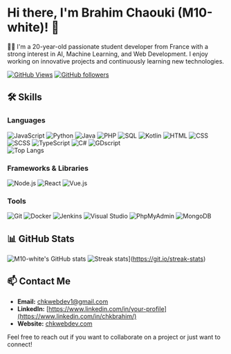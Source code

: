 # Hi there, I'm Brahim Chaouki (M10-white)! 👋
👨‍💻 I'm a 20-year-old passionate student developer from France with a strong interest in AI, Machine Learning, and Web Development. I enjoy working on innovative projects and continuously learning new technologies.

[![GitHub Views](https://komarev.com/ghpvc/?username=M10-white&label=Profile%20views&color=0e75b6&style=flat-square)](https://github.com/login?return_to=%2FM10-white)
[![GitHub followers](https://img.shields.io/github/followers/M10-white?label=Follow&style=social)](https://github.com/login?return_to=%2FM10-white)

## 🛠️ Skills
### Languages
![JavaScript](https://img.shields.io/badge/JavaScript-F7DF1E?style=for-the-badge&logo=javascript&logoColor=black)
![Python](https://img.shields.io/badge/Python-3776AB?style=for-the-badge&logo=python&logoColor=white)
![Java](https://img.shields.io/badge/Java-007396?style=for-the-badge&logo=java&logoColor=white)
![PHP](https://img.shields.io/badge/PHP-777BB4?style=for-the-badge&logo=php&logoColor=white)
![SQL](https://img.shields.io/badge/SQL-4479A1?style=for-the-badge&logo=MySQL&logoColor=white)
![Kotlin](https://img.shields.io/badge/Kotlin-0095D5?style=for-the-badge&logo=kotlin&logoColor=white)
![HTML](https://img.shields.io/badge/HTML5-E34F26?style=for-the-badge&logo=html5&logoColor=white)
![CSS](https://img.shields.io/badge/CSS3-1572B6?style=for-the-badge&logo=css3&logoColor=white)
![SCSS](https://img.shields.io/badge/SCSS-CC6699?style=for-the-badge&logo=sass&logoColor=white)
![TypeScript](https://img.shields.io/badge/TypeScript-007ACC?style=for-the-badge&logo=typescript&logoColor=white)
![C#](https://img.shields.io/badge/C%23-239120?style=for-the-badge&logo=c-sharp&logoColor=white)
![GDscript](https://img.shields.io/badge/GDscript-478CBF?style=for-the-badge&logo=godot-engine&logoColor=white)\
![Top Langs](https://github-readme-stats.vercel.app/api/top-langs/?username=M10-white&theme=radical)

### Frameworks & Libraries
![Node.js](https://img.shields.io/badge/Node.js-339933?style=for-the-badge&logo=nodedotjs&logoColor=white)
![React](https://img.shields.io/badge/React-20232A?style=for-the-badge&logo=react&logoColor=61DAFB)
![Vue.js](https://img.shields.io/badge/Vue.js-4FC08D?style=for-the-badge&logo=vue-dot-js&logoColor=white)

### Tools
![Git](https://img.shields.io/badge/Git-F05032?style=for-the-badge&logo=git&logoColor=white)
![Docker](https://img.shields.io/badge/Docker-2496ED?style=for-the-badge&logo=docker&logoColor=white)
![Jenkins](https://img.shields.io/badge/Jenkins-D24939?style=for-the-badge&logo=jenkins&logoColor=white)
![Visual Studio](https://img.shields.io/badge/Visual_Studio-5C2D91?style=for-the-badge&logo=visual-studio&logoColor=white)
![PhpMyAdmin](https://img.shields.io/badge/PhpMyAdmin-6C78AF?style=for-the-badge&logo=phpmyadmin&logoColor=white)
![MongoDB](https://img.shields.io/badge/MongoDB-47A248?style=for-the-badge&logo=mongodb&logoColor=white)

## 📊 GitHub Stats
![M10-white's GitHub stats](https://github-readme-stats.vercel.app/api?username=M10-white&show_icons=true&theme=radical)
![Streak stats](https://github-readme-streak-stats.herokuapp.com?user=M10-white)](https://git.io/streak-stats)

## 📫 Contact Me
- **Email:** [chkwebdev1@gmail.com](mailto:chkwebdev1@gmail.com)
- **LinkedIn:** [https://www.linkedin.com/in/your-profile](https://www.linkedin.com/in/chkbrahim/)
- **Website:** [chkwebdev.com](https://chkwebdev.com/)

Feel free to reach out if you want to collaborate on a project or just want to connect!

